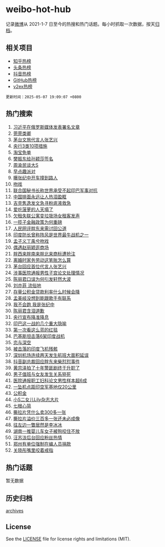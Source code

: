 # weibo-hot-hub

记录[微博](https://www.weibo.com)从 2021-1-7 日至今的热搜和热门话题。每小时抓取一次数据，按天[归档](archives)。

## 相关项目

- [知乎热榜](https://github.com/lonnyzhang423/zhihu-hot-hub)
- [头条热榜](https://github.com/lonnyzhang423/toutiao-hot-hub)
- [抖音热榜](https://github.com/lonnyzhang423/douyin-hot-hub)
- [GitHub热榜](https://github.com/lonnyzhang423/github-hot-hub)
- [v2ex热榜](https://github.com/lonnyzhang423/v2ex-hot-hub)


`更新时间：2025-05-07 19:09:07 +0800`

## 热门搜索

1. [习近平在俄罗斯媒体发表署名文章](https://m.weibo.cn/search?containerid=100103type%3D1%26t%3D10%26q%3D%23%E4%B9%A0%E8%BF%91%E5%B9%B3%E5%9C%A8%E4%BF%84%E7%BD%97%E6%96%AF%E5%AA%92%E4%BD%93%E5%8F%91%E8%A1%A8%E7%BD%B2%E5%90%8D%E6%96%87%E7%AB%A0%23&stream_entry_id=51&isnewpage=1&extparam=seat%3D1%26stream_entry_id%3D51%26c_type%3D51%26dgr%3D0%26cate%3D10103%26pos%3D0%26q%3D%2523%25E4%25B9%25A0%25E8%25BF%2591%25E5%25B9%25B3%25E5%259C%25A8%25E4%25BF%2584%25E7%25BD%2597%25E6%2596%25AF%25E5%25AA%2592%25E4%25BD%2593%25E5%258F%2591%25E8%25A1%25A8%25E7%25BD%25B2%25E5%2590%258D%25E6%2596%2587%25E7%25AB%25A0%2523%26filter_type%3Drealtimehot%26display_time%3D1746616146%26pre_seqid%3D17466161461090161338956)
1. [莞莞类卿](https://m.weibo.cn/search?containerid=100103type%3D1%26t%3D10%26q%3D%E8%8E%9E%E8%8E%9E%E7%B1%BB%E5%8D%BF&stream_entry_id=31&isnewpage=1&extparam=seat%3D1%26band_rank%3D1%26c_type%3D31%26lcate%3D5001%26stream_entry_id%3D31%26pos%3D0%26dgr%3D0%26flag%3D2%26realpos%3D1%26q%3D%25E8%258E%259E%25E8%258E%259E%25E7%25B1%25BB%25E5%258D%25BF%26cate%3D5001%26filter_type%3Drealtimehot%26display_time%3D1746616146%26pre_seqid%3D17466161461090161338956)
1. [茅台文旅代言人张艺兴](https://m.weibo.cn/search?containerid=100103type%3D1%26t%3D10%26q%3D%23%E8%8C%85%E5%8F%B0%E6%96%87%E6%97%85%E4%BB%A3%E8%A8%80%E4%BA%BA%E5%BC%A0%E8%89%BA%E5%85%B4%23&stream_entry_id=31&isnewpage=1&extparam=seat%3D1%26band_rank%3D2%26c_type%3D31%26lcate%3D5001%26stream_entry_id%3D31%26pos%3D1%26dgr%3D0%26flag%3D1%26realpos%3D2%26q%3D%2523%25E8%258C%2585%25E5%258F%25B0%25E6%2596%2587%25E6%2597%2585%25E4%25BB%25A3%25E8%25A8%2580%25E4%25BA%25BA%25E5%25BC%25A0%25E8%2589%25BA%25E5%2585%25B4%2523%26cate%3D5001%26filter_type%3Drealtimehot%26display_time%3D1746616146%26pre_seqid%3D17466161461090161338956)
1. [央行3类10项措施](https://m.weibo.cn/search?containerid=100103type%3D1%26t%3D10%26q%3D%23%E5%A4%AE%E8%A1%8C3%E7%B1%BB10%E9%A1%B9%E6%8E%AA%E6%96%BD%23&stream_entry_id=31&isnewpage=1&extparam=seat%3D1%26band_rank%3D3%26c_type%3D31%26lcate%3D5001%26stream_entry_id%3D31%26pos%3D2%26dgr%3D0%26flag%3D0%26realpos%3D3%26q%3D%2523%25E5%25A4%25AE%25E8%25A1%258C3%25E7%25B1%25BB10%25E9%25A1%25B9%25E6%258E%25AA%25E6%2596%25BD%2523%26cate%3D5001%26filter_type%3Drealtimehot%26display_time%3D1746616146%26pre_seqid%3D17466161461090161338956)
1. [淘宝免单](https://m.weibo.cn/search?containerid=100103type%3D1%26t%3D10%26q%3D%E6%B7%98%E5%AE%9D%E5%85%8D%E5%8D%95&stream_entry_id=31&isnewpage=1&extparam=seat%3D1%26band_rank%3D4%26c_type%3D31%26lcate%3D5001%26stream_entry_id%3D31%26pos%3D3%26dgr%3D0%26flag%3D16%26realpos%3D4%26q%3D%25E6%25B7%2598%25E5%25AE%259D%25E5%2585%258D%25E5%258D%2595%26cate%3D5001%26filter_type%3Drealtimehot%26display_time%3D1746616146%26pre_seqid%3D17466161461090161338956)
1. [樊振东给孙颖莎签名](https://m.weibo.cn/search?containerid=100103type%3D1%26t%3D10%26q%3D%23%E6%A8%8A%E6%8C%AF%E4%B8%9C%E7%BB%99%E5%AD%99%E9%A2%96%E8%8E%8E%E7%AD%BE%E5%90%8D%23&stream_entry_id=31&isnewpage=1&extparam=seat%3D1%26band_rank%3D5%26c_type%3D31%26lcate%3D5001%26stream_entry_id%3D31%26pos%3D4%26dgr%3D0%26flag%3D1%26realpos%3D5%26q%3D%2523%25E6%25A8%258A%25E6%258C%25AF%25E4%25B8%259C%25E7%25BB%2599%25E5%25AD%2599%25E9%25A2%2596%25E8%258E%258E%25E7%25AD%25BE%25E5%2590%258D%2523%26cate%3D5001%26filter_type%3Drealtimehot%26display_time%3D1746616146%26pre_seqid%3D17466161461090161338956)
1. [周渝民谈大S](https://m.weibo.cn/search?containerid=100103type%3D1%26t%3D10%26q%3D%23%E5%91%A8%E6%B8%9D%E6%B0%91%E8%B0%88%E5%A4%A7S%23&stream_entry_id=31&isnewpage=1&extparam=seat%3D1%26band_rank%3D6%26c_type%3D31%26lcate%3D5001%26stream_entry_id%3D31%26pos%3D5%26dgr%3D0%26flag%3D1%26realpos%3D6%26q%3D%2523%25E5%2591%25A8%25E6%25B8%259D%25E6%25B0%2591%25E8%25B0%2588%25E5%25A4%25A7S%2523%26cate%3D5001%26filter_type%3Drealtimehot%26display_time%3D1746616146%26pre_seqid%3D17466161461090161338956)
1. [早点趣派对](https://m.weibo.cn/search?containerid=100103type%3D1%26t%3D10%26q%3D%23%E6%97%A9%E7%82%B9%E8%B6%A3%E6%B4%BE%E5%AF%B9%23&stream_entry_id=31&isnewpage=1&extparam=seat%3D1%26band_rank%3D7%26c_type%3D31%26cate%3D5001%26pos%3D6%26stream_entry_id%3D31%26q%3D%2523%25E6%2597%25A9%25E7%2582%25B9%25E8%25B6%25A3%25E6%25B4%25BE%25E5%25AF%25B9%2523%26dgr%3D0%26lcate%3D5001%26adid%3D284712%26is_ad_pos%3D1%26topic_ad%3D1%26filter_type%3Drealtimehot%26display_time%3D1746616146%26pre_seqid%3D17466161461090161338956)
1. [曝张纪中开车撞到路人](https://m.weibo.cn/search?containerid=100103type%3D1%26t%3D10%26q%3D%23%E6%9B%9D%E5%BC%A0%E7%BA%AA%E4%B8%AD%E5%BC%80%E8%BD%A6%E6%92%9E%E5%88%B0%E8%B7%AF%E4%BA%BA%23&stream_entry_id=31&isnewpage=1&extparam=seat%3D1%26band_rank%3D7%26c_type%3D31%26lcate%3D5001%26stream_entry_id%3D31%26pos%3D7%26dgr%3D0%26flag%3D1%26realpos%3D7%26q%3D%2523%25E6%259B%259D%25E5%25BC%25A0%25E7%25BA%25AA%25E4%25B8%25AD%25E5%25BC%2580%25E8%25BD%25A6%25E6%2592%259E%25E5%2588%25B0%25E8%25B7%25AF%25E4%25BA%25BA%2523%26cate%3D5001%26filter_type%3Drealtimehot%26display_time%3D1746616146%26pre_seqid%3D17466161461090161338956)
1. [吻戏](https://m.weibo.cn/search?containerid=100103type%3D1%26t%3D10%26q%3D%E5%90%BB%E6%88%8F&stream_entry_id=31&isnewpage=1&extparam=seat%3D1%26band_rank%3D8%26c_type%3D31%26lcate%3D5001%26stream_entry_id%3D31%26pos%3D8%26dgr%3D0%26flag%3D1%26realpos%3D8%26q%3D%25E5%2590%25BB%25E6%2588%258F%26cate%3D5001%26filter_type%3Drealtimehot%26display_time%3D1746616146%26pre_seqid%3D17466161461090161338956)
1. [联合国秘书长称世界承受不起印巴军事对抗](https://m.weibo.cn/search?containerid=100103type%3D1%26t%3D10%26q%3D%23%E8%81%94%E5%90%88%E5%9B%BD%E7%A7%98%E4%B9%A6%E9%95%BF%E7%A7%B0%E4%B8%96%E7%95%8C%E6%89%BF%E5%8F%97%E4%B8%8D%E8%B5%B7%E5%8D%B0%E5%B7%B4%E5%86%9B%E4%BA%8B%E5%AF%B9%E6%8A%97%23&stream_entry_id=31&isnewpage=1&extparam=seat%3D1%26band_rank%3D9%26c_type%3D31%26lcate%3D5001%26stream_entry_id%3D31%26pos%3D9%26dgr%3D0%26flag%3D0%26realpos%3D9%26q%3D%2523%25E8%2581%2594%25E5%2590%2588%25E5%259B%25BD%25E7%25A7%2598%25E4%25B9%25A6%25E9%2595%25BF%25E7%25A7%25B0%25E4%25B8%2596%25E7%2595%258C%25E6%2589%25BF%25E5%258F%2597%25E4%25B8%258D%25E8%25B5%25B7%25E5%258D%25B0%25E5%25B7%25B4%25E5%2586%259B%25E4%25BA%258B%25E5%25AF%25B9%25E6%258A%2597%2523%26cate%3D5001%26filter_type%3Drealtimehot%26display_time%3D1746616146%26pre_seqid%3D17466161461090161338956)
1. [中国排面永远让人热泪盈眶](https://m.weibo.cn/search?containerid=100103type%3D1%26t%3D10%26q%3D%23%E4%B8%AD%E5%9B%BD%E6%8E%92%E9%9D%A2%E6%B0%B8%E8%BF%9C%E8%AE%A9%E4%BA%BA%E7%83%AD%E6%B3%AA%E7%9B%88%E7%9C%B6%23&stream_entry_id=31&isnewpage=1&extparam=seat%3D1%26band_rank%3D10%26c_type%3D31%26lcate%3D5001%26stream_entry_id%3D31%26pos%3D10%26dgr%3D0%26flag%3D1%26realpos%3D10%26q%3D%2523%25E4%25B8%25AD%25E5%259B%25BD%25E6%258E%2592%25E9%259D%25A2%25E6%25B0%25B8%25E8%25BF%259C%25E8%25AE%25A9%25E4%25BA%25BA%25E7%2583%25AD%25E6%25B3%25AA%25E7%259B%2588%25E7%259C%25B6%2523%26cate%3D5001%26filter_type%3Drealtimehot%26display_time%3D1746616146%26pre_seqid%3D17466161461090161338956)
1. [吉克隽逸发文急寻粉底液救急](https://m.weibo.cn/search?containerid=100103type%3D1%26t%3D10%26q%3D%E5%90%89%E5%85%8B%E9%9A%BD%E9%80%B8%E5%8F%91%E6%96%87%E6%80%A5%E5%AF%BB%E7%B2%89%E5%BA%95%E6%B6%B2%E6%95%91%E6%80%A5&stream_entry_id=31&isnewpage=1&extparam=seat%3D1%26band_rank%3D11%26c_type%3D31%26lcate%3D5001%26stream_entry_id%3D31%26pos%3D11%26dgr%3D0%26flag%3D2%26realpos%3D11%26q%3D%25E5%2590%2589%25E5%2585%258B%25E9%259A%25BD%25E9%2580%25B8%25E5%258F%2591%25E6%2596%2587%25E6%2580%25A5%25E5%25AF%25BB%25E7%25B2%2589%25E5%25BA%2595%25E6%25B6%25B2%25E6%2595%2591%25E6%2580%25A5%26cate%3D5001%26filter_type%3Drealtimehot%26display_time%3D1746616146%26pre_seqid%3D17466161461090161338956)
1. [爱吃菠萝的人天塌了](https://m.weibo.cn/search?containerid=100103type%3D1%26t%3D10%26q%3D%23%E7%88%B1%E5%90%83%E8%8F%A0%E8%90%9D%E7%9A%84%E4%BA%BA%E5%A4%A9%E5%A1%8C%E4%BA%86%23&stream_entry_id=31&isnewpage=1&extparam=seat%3D1%26band_rank%3D12%26c_type%3D31%26lcate%3D5001%26stream_entry_id%3D31%26pos%3D12%26dgr%3D0%26flag%3D2%26realpos%3D12%26q%3D%2523%25E7%2588%25B1%25E5%2590%2583%25E8%258F%25A0%25E8%2590%259D%25E7%259A%2584%25E4%25BA%25BA%25E5%25A4%25A9%25E5%25A1%258C%25E4%25BA%2586%2523%26cate%3D5001%26filter_type%3Drealtimehot%26display_time%3D1746616146%26pre_seqid%3D17466161461090161338956)
1. [欠租失联公寓变垃圾场女租客发声](https://m.weibo.cn/search?containerid=100103type%3D1%26t%3D10%26q%3D%23%E6%AC%A0%E7%A7%9F%E5%A4%B1%E8%81%94%E5%85%AC%E5%AF%93%E5%8F%98%E5%9E%83%E5%9C%BE%E5%9C%BA%E5%A5%B3%E7%A7%9F%E5%AE%A2%E5%8F%91%E5%A3%B0%23&stream_entry_id=31&isnewpage=1&extparam=seat%3D1%26band_rank%3D13%26c_type%3D31%26lcate%3D5001%26stream_entry_id%3D31%26pos%3D13%26dgr%3D0%26flag%3D1%26realpos%3D13%26q%3D%2523%25E6%25AC%25A0%25E7%25A7%259F%25E5%25A4%25B1%25E8%2581%2594%25E5%2585%25AC%25E5%25AF%2593%25E5%258F%2598%25E5%259E%2583%25E5%259C%25BE%25E5%259C%25BA%25E5%25A5%25B3%25E7%25A7%259F%25E5%25AE%25A2%25E5%258F%2591%25E5%25A3%25B0%2523%26cate%3D5001%26filter_type%3Drealtimehot%26display_time%3D1746616146%26pre_seqid%3D17466161461090161338956)
1. [一揽子金融政策为何重磅](https://m.weibo.cn/search?containerid=100103type%3D1%26t%3D10%26q%3D%23%E4%B8%80%E6%8F%BD%E5%AD%90%E9%87%91%E8%9E%8D%E6%94%BF%E7%AD%96%E4%B8%BA%E4%BD%95%E9%87%8D%E7%A3%85%23&stream_entry_id=31&isnewpage=1&extparam=seat%3D1%26band_rank%3D14%26c_type%3D31%26lcate%3D5001%26stream_entry_id%3D31%26pos%3D14%26dgr%3D0%26flag%3D1%26realpos%3D14%26q%3D%2523%25E4%25B8%2580%25E6%258F%25BD%25E5%25AD%2590%25E9%2587%2591%25E8%259E%258D%25E6%2594%25BF%25E7%25AD%2596%25E4%25B8%25BA%25E4%25BD%2595%25E9%2587%258D%25E7%25A3%2585%2523%26cate%3D5001%26filter_type%3Drealtimehot%26display_time%3D1746616146%26pre_seqid%3D17466161461090161338956)
1. [人民网评胖东来需讨回公道](https://m.weibo.cn/search?containerid=100103type%3D1%26t%3D10%26q%3D%23%E4%BA%BA%E6%B0%91%E7%BD%91%E8%AF%84%E8%83%96%E4%B8%9C%E6%9D%A5%E9%9C%80%E8%AE%A8%E5%9B%9E%E5%85%AC%E9%81%93%23&stream_entry_id=31&isnewpage=1&extparam=seat%3D1%26band_rank%3D15%26c_type%3D31%26lcate%3D5001%26stream_entry_id%3D31%26pos%3D15%26dgr%3D0%26flag%3D1%26realpos%3D15%26q%3D%2523%25E4%25BA%25BA%25E6%25B0%2591%25E7%25BD%2591%25E8%25AF%2584%25E8%2583%2596%25E4%25B8%259C%25E6%259D%25A5%25E9%259C%2580%25E8%25AE%25A8%25E5%259B%259E%25E5%2585%25AC%25E9%2581%2593%2523%26cate%3D5001%26filter_type%3Drealtimehot%26display_time%3D1746616146%26pre_seqid%3D17466161461090161338956)
1. [印度防长曾称阵风是世界最牛战机之一](https://m.weibo.cn/search?containerid=100103type%3D1%26t%3D10%26q%3D%23%E5%8D%B0%E5%BA%A6%E9%98%B2%E9%95%BF%E6%9B%BE%E7%A7%B0%E9%98%B5%E9%A3%8E%E6%98%AF%E4%B8%96%E7%95%8C%E6%9C%80%E7%89%9B%E6%88%98%E6%9C%BA%E4%B9%8B%E4%B8%80%23&stream_entry_id=31&isnewpage=1&extparam=seat%3D1%26band_rank%3D16%26c_type%3D31%26lcate%3D5001%26stream_entry_id%3D31%26pos%3D16%26dgr%3D0%26flag%3D0%26realpos%3D16%26q%3D%2523%25E5%258D%25B0%25E5%25BA%25A6%25E9%2598%25B2%25E9%2595%25BF%25E6%259B%25BE%25E7%25A7%25B0%25E9%2598%25B5%25E9%25A3%258E%25E6%2598%25AF%25E4%25B8%2596%25E7%2595%258C%25E6%259C%2580%25E7%2589%259B%25E6%2588%2598%25E6%259C%25BA%25E4%25B9%258B%25E4%25B8%2580%2523%26cate%3D5001%26filter_type%3Drealtimehot%26display_time%3D1746616146%26pre_seqid%3D17466161461090161338956)
1. [孟子义丁禹兮吻戏](https://m.weibo.cn/search?containerid=100103type%3D1%26t%3D10%26q%3D%E5%AD%9F%E5%AD%90%E4%B9%89%E4%B8%81%E7%A6%B9%E5%85%AE%E5%90%BB%E6%88%8F&stream_entry_id=31&isnewpage=1&extparam=seat%3D1%26band_rank%3D17%26c_type%3D31%26lcate%3D5001%26stream_entry_id%3D31%26pos%3D17%26dgr%3D0%26flag%3D1%26realpos%3D17%26q%3D%25E5%25AD%259F%25E5%25AD%2590%25E4%25B9%2589%25E4%25B8%2581%25E7%25A6%25B9%25E5%2585%25AE%25E5%2590%25BB%25E6%2588%258F%26cate%3D5001%26filter_type%3Drealtimehot%26display_time%3D1746616146%26pre_seqid%3D17466161461090161338956)
1. [偶遇赵丽颖逛商场](https://m.weibo.cn/search?containerid=100103type%3D1%26t%3D10%26q%3D%23%E5%81%B6%E9%81%87%E8%B5%B5%E4%B8%BD%E9%A2%96%E9%80%9B%E5%95%86%E5%9C%BA%23&stream_entry_id=31&isnewpage=1&extparam=seat%3D1%26band_rank%3D18%26c_type%3D31%26lcate%3D5001%26stream_entry_id%3D31%26pos%3D18%26dgr%3D0%26flag%3D1%26realpos%3D18%26q%3D%2523%25E5%2581%25B6%25E9%2581%2587%25E8%25B5%25B5%25E4%25B8%25BD%25E9%25A2%2596%25E9%2580%259B%25E5%2595%2586%25E5%259C%25BA%2523%26cate%3D5001%26filter_type%3Drealtimehot%26display_time%3D1746616146%26pre_seqid%3D17466161461090161338956)
1. [胖西来胖南来胖北来商标遭抢注](https://m.weibo.cn/search?containerid=100103type%3D1%26t%3D10%26q%3D%23%E8%83%96%E8%A5%BF%E6%9D%A5%E8%83%96%E5%8D%97%E6%9D%A5%E8%83%96%E5%8C%97%E6%9D%A5%E5%95%86%E6%A0%87%E9%81%AD%E6%8A%A2%E6%B3%A8%23&stream_entry_id=31&isnewpage=1&extparam=seat%3D1%26band_rank%3D19%26c_type%3D31%26lcate%3D5001%26stream_entry_id%3D31%26pos%3D19%26dgr%3D0%26flag%3D1%26realpos%3D19%26q%3D%2523%25E8%2583%2596%25E8%25A5%25BF%25E6%259D%25A5%25E8%2583%2596%25E5%258D%2597%25E6%259D%25A5%25E8%2583%2596%25E5%258C%2597%25E6%259D%25A5%25E5%2595%2586%25E6%25A0%2587%25E9%2581%25AD%25E6%258A%25A2%25E6%25B3%25A8%2523%26cate%3D5001%26filter_type%3Drealtimehot%26display_time%3D1746616146%26pre_seqid%3D17466161461090161338956)
1. [离婚时家务劳动这笔账怎么算](https://m.weibo.cn/search?containerid=100103type%3D1%26t%3D10%26q%3D%23%E7%A6%BB%E5%A9%9A%E6%97%B6%E5%AE%B6%E5%8A%A1%E5%8A%B3%E5%8A%A8%E8%BF%99%E7%AC%94%E8%B4%A6%E6%80%8E%E4%B9%88%E7%AE%97%23&stream_entry_id=31&isnewpage=1&extparam=seat%3D1%26band_rank%3D20%26c_type%3D31%26lcate%3D5001%26stream_entry_id%3D31%26pos%3D20%26dgr%3D0%26flag%3D1%26realpos%3D20%26q%3D%2523%25E7%25A6%25BB%25E5%25A9%259A%25E6%2597%25B6%25E5%25AE%25B6%25E5%258A%25A1%25E5%258A%25B3%25E5%258A%25A8%25E8%25BF%2599%25E7%25AC%2594%25E8%25B4%25A6%25E6%2580%258E%25E4%25B9%2588%25E7%25AE%2597%2523%26cate%3D5001%26filter_type%3Drealtimehot%26display_time%3D1746616146%26pre_seqid%3D17466161461090161338956)
1. [茅台回应首位代言人张艺兴](https://m.weibo.cn/search?containerid=100103type%3D1%26t%3D10%26q%3D%23%E8%8C%85%E5%8F%B0%E5%9B%9E%E5%BA%94%E9%A6%96%E4%BD%8D%E4%BB%A3%E8%A8%80%E4%BA%BA%E5%BC%A0%E8%89%BA%E5%85%B4%23&stream_entry_id=31&isnewpage=1&extparam=seat%3D1%26band_rank%3D21%26c_type%3D31%26lcate%3D5001%26stream_entry_id%3D31%26pos%3D21%26dgr%3D0%26flag%3D0%26realpos%3D21%26q%3D%2523%25E8%258C%2585%25E5%258F%25B0%25E5%259B%259E%25E5%25BA%2594%25E9%25A6%2596%25E4%25BD%258D%25E4%25BB%25A3%25E8%25A8%2580%25E4%25BA%25BA%25E5%25BC%25A0%25E8%2589%25BA%25E5%2585%25B4%2523%26cate%3D5001%26filter_type%3Drealtimehot%26display_time%3D1746616146%26pre_seqid%3D17466161461090161338956)
1. [涉事医院通报男性子宫论文处理情况](https://m.weibo.cn/search?containerid=100103type%3D1%26t%3D10%26q%3D%23%E6%B6%89%E4%BA%8B%E5%8C%BB%E9%99%A2%E9%80%9A%E6%8A%A5%E7%94%B7%E6%80%A7%E5%AD%90%E5%AE%AB%E8%AE%BA%E6%96%87%E5%A4%84%E7%90%86%E6%83%85%E5%86%B5%23&stream_entry_id=31&isnewpage=1&extparam=seat%3D1%26band_rank%3D22%26c_type%3D31%26lcate%3D5001%26stream_entry_id%3D31%26pos%3D22%26dgr%3D0%26flag%3D1%26realpos%3D22%26q%3D%2523%25E6%25B6%2589%25E4%25BA%258B%25E5%258C%25BB%25E9%2599%25A2%25E9%2580%259A%25E6%258A%25A5%25E7%2594%25B7%25E6%2580%25A7%25E5%25AD%2590%25E5%25AE%25AB%25E8%25AE%25BA%25E6%2596%2587%25E5%25A4%2584%25E7%2590%2586%25E6%2583%2585%25E5%2586%25B5%2523%26cate%3D5001%26filter_type%3Drealtimehot%26display_time%3D1746616146%26pre_seqid%3D17466161461090161338956)
1. [陈丽君口误为何引发轩然大波](https://m.weibo.cn/search?containerid=100103type%3D1%26t%3D10%26q%3D%23%E9%99%88%E4%B8%BD%E5%90%9B%E5%8F%A3%E8%AF%AF%E4%B8%BA%E4%BD%95%E5%BC%95%E5%8F%91%E8%BD%A9%E7%84%B6%E5%A4%A7%E6%B3%A2%23&stream_entry_id=31&isnewpage=1&extparam=seat%3D1%26band_rank%3D23%26c_type%3D31%26lcate%3D5001%26stream_entry_id%3D31%26pos%3D23%26dgr%3D0%26flag%3D0%26realpos%3D23%26q%3D%2523%25E9%2599%2588%25E4%25B8%25BD%25E5%2590%259B%25E5%258F%25A3%25E8%25AF%25AF%25E4%25B8%25BA%25E4%25BD%2595%25E5%25BC%2595%25E5%258F%2591%25E8%25BD%25A9%25E7%2584%25B6%25E5%25A4%25A7%25E6%25B3%25A2%2523%26cate%3D5001%26filter_type%3Drealtimehot%26display_time%3D1746616146%26pre_seqid%3D17466161461090161338956)
1. [刘亦菲 流俗地](https://m.weibo.cn/search?containerid=100103type%3D1%26t%3D10%26q%3D%E5%88%98%E4%BA%A6%E8%8F%B2+%E6%B5%81%E4%BF%97%E5%9C%B0&stream_entry_id=31&isnewpage=1&extparam=seat%3D1%26band_rank%3D24%26c_type%3D31%26lcate%3D5001%26stream_entry_id%3D31%26pos%3D24%26dgr%3D0%26flag%3D1%26realpos%3D24%26q%3D%25E5%2588%2598%25E4%25BA%25A6%25E8%258F%25B2%2520%25E6%25B5%2581%25E4%25BF%2597%25E5%259C%25B0%26cate%3D5001%26filter_type%3Drealtimehot%26display_time%3D1746616146%26pre_seqid%3D17466161461090161338956)
1. [存量公积金贷款利率什么时候会降](https://m.weibo.cn/search?containerid=100103type%3D1%26t%3D10%26q%3D%23%E5%AD%98%E9%87%8F%E5%85%AC%E7%A7%AF%E9%87%91%E8%B4%B7%E6%AC%BE%E5%88%A9%E7%8E%87%E4%BB%80%E4%B9%88%E6%97%B6%E5%80%99%E4%BC%9A%E9%99%8D%23&stream_entry_id=31&isnewpage=1&extparam=seat%3D1%26band_rank%3D25%26c_type%3D31%26lcate%3D5001%26stream_entry_id%3D31%26pos%3D25%26dgr%3D0%26flag%3D1%26realpos%3D25%26q%3D%2523%25E5%25AD%2598%25E9%2587%258F%25E5%2585%25AC%25E7%25A7%25AF%25E9%2587%2591%25E8%25B4%25B7%25E6%25AC%25BE%25E5%2588%25A9%25E7%258E%2587%25E4%25BB%2580%25E4%25B9%2588%25E6%2597%25B6%25E5%2580%2599%25E4%25BC%259A%25E9%2599%258D%2523%26cate%3D5001%26filter_type%3Drealtimehot%26display_time%3D1746616146%26pre_seqid%3D17466161461090161338956)
1. [孟美岐没想到能跟歌手有联系](https://m.weibo.cn/search?containerid=100103type%3D1%26t%3D10%26q%3D%E5%AD%9F%E7%BE%8E%E5%B2%90%E6%B2%A1%E6%83%B3%E5%88%B0%E8%83%BD%E8%B7%9F%E6%AD%8C%E6%89%8B%E6%9C%89%E8%81%94%E7%B3%BB&stream_entry_id=31&isnewpage=1&extparam=seat%3D1%26band_rank%3D26%26c_type%3D31%26lcate%3D5001%26stream_entry_id%3D31%26pos%3D26%26dgr%3D0%26flag%3D0%26realpos%3D26%26q%3D%25E5%25AD%259F%25E7%25BE%258E%25E5%25B2%2590%25E6%25B2%25A1%25E6%2583%25B3%25E5%2588%25B0%25E8%2583%25BD%25E8%25B7%259F%25E6%25AD%258C%25E6%2589%258B%25E6%259C%2589%25E8%2581%2594%25E7%25B3%25BB%26cate%3D5001%26filter_type%3Drealtimehot%26display_time%3D1746616146%26pre_seqid%3D17466161461090161338956)
1. [我不会跑 我是张纪中](https://m.weibo.cn/search?containerid=100103type%3D1%26t%3D10%26q%3D%E6%88%91%E4%B8%8D%E4%BC%9A%E8%B7%91+%E6%88%91%E6%98%AF%E5%BC%A0%E7%BA%AA%E4%B8%AD&stream_entry_id=31&isnewpage=1&extparam=seat%3D1%26band_rank%3D27%26c_type%3D31%26lcate%3D5001%26stream_entry_id%3D31%26pos%3D27%26dgr%3D0%26flag%3D1%26realpos%3D27%26q%3D%25E6%2588%2591%25E4%25B8%258D%25E4%25BC%259A%25E8%25B7%2591%2520%25E6%2588%2591%25E6%2598%25AF%25E5%25BC%25A0%25E7%25BA%25AA%25E4%25B8%25AD%26cate%3D5001%26filter_type%3Drealtimehot%26display_time%3D1746616146%26pre_seqid%3D17466161461090161338956)
1. [陈丽君含泪道歉](https://m.weibo.cn/search?containerid=100103type%3D1%26t%3D10%26q%3D%23%E9%99%88%E4%B8%BD%E5%90%9B%E5%90%AB%E6%B3%AA%E9%81%93%E6%AD%89%23&stream_entry_id=31&isnewpage=1&extparam=seat%3D1%26band_rank%3D28%26c_type%3D31%26lcate%3D5001%26stream_entry_id%3D31%26pos%3D28%26dgr%3D0%26flag%3D0%26realpos%3D28%26q%3D%2523%25E9%2599%2588%25E4%25B8%25BD%25E5%2590%259B%25E5%2590%25AB%25E6%25B3%25AA%25E9%2581%2593%25E6%25AD%2589%2523%26cate%3D5001%26filter_type%3Drealtimehot%26display_time%3D1746616146%26pre_seqid%3D17466161461090161338956)
1. [央行宣布降准降息](https://m.weibo.cn/search?containerid=100103type%3D1%26t%3D10%26q%3D%23%E5%A4%AE%E8%A1%8C%E5%AE%A3%E5%B8%83%E9%99%8D%E5%87%86%E9%99%8D%E6%81%AF%23&stream_entry_id=31&isnewpage=1&extparam=seat%3D1%26band_rank%3D29%26c_type%3D31%26lcate%3D5001%26stream_entry_id%3D31%26pos%3D29%26dgr%3D0%26flag%3D0%26realpos%3D29%26q%3D%2523%25E5%25A4%25AE%25E8%25A1%258C%25E5%25AE%25A3%25E5%25B8%2583%25E9%2599%258D%25E5%2587%2586%25E9%2599%258D%25E6%2581%25AF%2523%26cate%3D5001%26filter_type%3Drealtimehot%26display_time%3D1746616146%26pre_seqid%3D17466161461090161338956)
1. [印巴这一战的几个重大隐喻](https://m.weibo.cn/search?containerid=100103type%3D1%26t%3D10%26q%3D%E5%8D%B0%E5%B7%B4%E8%BF%99%E4%B8%80%E6%88%98%E7%9A%84%E5%87%A0%E4%B8%AA%E9%87%8D%E5%A4%A7%E9%9A%90%E5%96%BB&stream_entry_id=31&isnewpage=1&extparam=seat%3D1%26band_rank%3D30%26c_type%3D31%26lcate%3D5001%26stream_entry_id%3D31%26pos%3D30%26dgr%3D0%26flag%3D1%26realpos%3D30%26q%3D%25E5%258D%25B0%25E5%25B7%25B4%25E8%25BF%2599%25E4%25B8%2580%25E6%2588%2598%25E7%259A%2584%25E5%2587%25A0%25E4%25B8%25AA%25E9%2587%258D%25E5%25A4%25A7%25E9%259A%2590%25E5%2596%25BB%26cate%3D5001%26filter_type%3Drealtimehot%26display_time%3D1746616146%26pre_seqid%3D17466161461090161338956)
1. [第一次看这么蓝的红毯](https://m.weibo.cn/search?containerid=100103type%3D1%26t%3D10%26q%3D%23%E7%AC%AC%E4%B8%80%E6%AC%A1%E7%9C%8B%E8%BF%99%E4%B9%88%E8%93%9D%E7%9A%84%E7%BA%A2%E6%AF%AF%23&stream_entry_id=31&isnewpage=1&extparam=seat%3D1%26band_rank%3D31%26c_type%3D31%26lcate%3D5001%26stream_entry_id%3D31%26pos%3D31%26dgr%3D0%26flag%3D1%26realpos%3D31%26q%3D%2523%25E7%25AC%25AC%25E4%25B8%2580%25E6%25AC%25A1%25E7%259C%258B%25E8%25BF%2599%25E4%25B9%2588%25E8%2593%259D%25E7%259A%2584%25E7%25BA%25A2%25E6%25AF%25AF%2523%26cate%3D5001%26filter_type%3Drealtimehot%26display_time%3D1746616146%26pre_seqid%3D17466161461090161338956)
1. [巴基斯坦击落6架印度战机](https://m.weibo.cn/search?containerid=100103type%3D1%26t%3D10%26q%3D%23%E5%B7%B4%E5%9F%BA%E6%96%AF%E5%9D%A6%E5%87%BB%E8%90%BD6%E6%9E%B6%E5%8D%B0%E5%BA%A6%E6%88%98%E6%9C%BA%23&stream_entry_id=31&isnewpage=1&extparam=seat%3D1%26band_rank%3D32%26c_type%3D31%26lcate%3D5001%26stream_entry_id%3D31%26pos%3D32%26dgr%3D0%26flag%3D0%26realpos%3D32%26q%3D%2523%25E5%25B7%25B4%25E5%259F%25BA%25E6%2596%25AF%25E5%259D%25A6%25E5%2587%25BB%25E8%2590%25BD6%25E6%259E%25B6%25E5%258D%25B0%25E5%25BA%25A6%25E6%2588%2598%25E6%259C%25BA%2523%26cate%3D5001%26filter_type%3Drealtimehot%26display_time%3D1746616146%26pre_seqid%3D17466161461090161338956)
1. [恋与深空](https://m.weibo.cn/search?containerid=100103type%3D1%26t%3D10%26q%3D%23%E6%81%8B%E4%B8%8E%E6%B7%B1%E7%A9%BA%23&stream_entry_id=31&isnewpage=1&extparam=seat%3D1%26band_rank%3D33%26c_type%3D31%26lcate%3D5001%26stream_entry_id%3D31%26pos%3D33%26dgr%3D0%26flag%3D1%26realpos%3D33%26q%3D%2523%25E6%2581%258B%25E4%25B8%258E%25E6%25B7%25B1%25E7%25A9%25BA%2523%26cate%3D5001%26filter_type%3Drealtimehot%26display_time%3D1746616146%26pre_seqid%3D17466161461090161338956)
1. [被击落的印度飞机残骸](https://m.weibo.cn/search?containerid=100103type%3D1%26t%3D10%26q%3D%E8%A2%AB%E5%87%BB%E8%90%BD%E7%9A%84%E5%8D%B0%E5%BA%A6%E9%A3%9E%E6%9C%BA%E6%AE%8B%E9%AA%B8&stream_entry_id=31&isnewpage=1&extparam=seat%3D1%26band_rank%3D34%26c_type%3D31%26lcate%3D5001%26stream_entry_id%3D31%26pos%3D34%26dgr%3D0%26flag%3D1%26realpos%3D34%26q%3D%25E8%25A2%25AB%25E5%2587%25BB%25E8%2590%25BD%25E7%259A%2584%25E5%258D%25B0%25E5%25BA%25A6%25E9%25A3%259E%25E6%259C%25BA%25E6%25AE%258B%25E9%25AA%25B8%26cate%3D5001%26filter_type%3Drealtimehot%26display_time%3D1746616146%26pre_seqid%3D17466161461090161338956)
1. [深圳机场连续两天发生航班大面积延误](https://m.weibo.cn/search?containerid=100103type%3D1%26t%3D10%26q%3D%23%E6%B7%B1%E5%9C%B3%E6%9C%BA%E5%9C%BA%E8%BF%9E%E7%BB%AD%E4%B8%A4%E5%A4%A9%E5%8F%91%E7%94%9F%E8%88%AA%E7%8F%AD%E5%A4%A7%E9%9D%A2%E7%A7%AF%E5%BB%B6%E8%AF%AF%23&stream_entry_id=31&isnewpage=1&extparam=seat%3D1%26band_rank%3D35%26c_type%3D31%26lcate%3D5001%26stream_entry_id%3D31%26pos%3D35%26dgr%3D0%26flag%3D1%26realpos%3D35%26q%3D%2523%25E6%25B7%25B1%25E5%259C%25B3%25E6%259C%25BA%25E5%259C%25BA%25E8%25BF%259E%25E7%25BB%25AD%25E4%25B8%25A4%25E5%25A4%25A9%25E5%258F%2591%25E7%2594%259F%25E8%2588%25AA%25E7%258F%25AD%25E5%25A4%25A7%25E9%259D%25A2%25E7%25A7%25AF%25E5%25BB%25B6%25E8%25AF%25AF%2523%26cate%3D5001%26filter_type%3Drealtimehot%26display_time%3D1746616146%26pre_seqid%3D17466161461090161338956)
1. [抖音副总裁回应胖东来柴怼怼事件](https://m.weibo.cn/search?containerid=100103type%3D1%26t%3D10%26q%3D%23%E6%8A%96%E9%9F%B3%E5%89%AF%E6%80%BB%E8%A3%81%E5%9B%9E%E5%BA%94%E8%83%96%E4%B8%9C%E6%9D%A5%E6%9F%B4%E6%80%BC%E6%80%BC%E4%BA%8B%E4%BB%B6%23&stream_entry_id=31&isnewpage=1&extparam=seat%3D1%26band_rank%3D36%26c_type%3D31%26lcate%3D5001%26stream_entry_id%3D31%26pos%3D36%26dgr%3D0%26flag%3D1%26realpos%3D36%26q%3D%2523%25E6%258A%2596%25E9%259F%25B3%25E5%2589%25AF%25E6%2580%25BB%25E8%25A3%2581%25E5%259B%259E%25E5%25BA%2594%25E8%2583%2596%25E4%25B8%259C%25E6%259D%25A5%25E6%259F%25B4%25E6%2580%25BC%25E6%2580%25BC%25E4%25BA%258B%25E4%25BB%25B6%2523%26cate%3D5001%26filter_type%3Drealtimehot%26display_time%3D1746616146%26pre_seqid%3D17466161461090161338956)
1. [黄宗泽拍了十年警匪剧终于升职了](https://m.weibo.cn/search?containerid=100103type%3D1%26t%3D10%26q%3D%E9%BB%84%E5%AE%97%E6%B3%BD%E6%8B%8D%E4%BA%86%E5%8D%81%E5%B9%B4%E8%AD%A6%E5%8C%AA%E5%89%A7%E7%BB%88%E4%BA%8E%E5%8D%87%E8%81%8C%E4%BA%86&stream_entry_id=31&isnewpage=1&extparam=seat%3D1%26band_rank%3D37%26c_type%3D31%26lcate%3D5001%26stream_entry_id%3D31%26pos%3D37%26dgr%3D0%26flag%3D1%26realpos%3D37%26q%3D%25E9%25BB%2584%25E5%25AE%2597%25E6%25B3%25BD%25E6%258B%258D%25E4%25BA%2586%25E5%258D%2581%25E5%25B9%25B4%25E8%25AD%25A6%25E5%258C%25AA%25E5%2589%25A7%25E7%25BB%2588%25E4%25BA%258E%25E5%258D%2587%25E8%2581%258C%25E4%25BA%2586%26cate%3D5001%26filter_type%3Drealtimehot%26display_time%3D1746616146%26pre_seqid%3D17466161461090161338956)
1. [男子值班与女友发生关系猝死](https://m.weibo.cn/search?containerid=100103type%3D1%26t%3D10%26q%3D%23%E7%94%B7%E5%AD%90%E5%80%BC%E7%8F%AD%E4%B8%8E%E5%A5%B3%E5%8F%8B%E5%8F%91%E7%94%9F%E5%85%B3%E7%B3%BB%E7%8C%9D%E6%AD%BB%23&stream_entry_id=31&isnewpage=1&extparam=seat%3D1%26band_rank%3D38%26c_type%3D31%26lcate%3D5001%26stream_entry_id%3D31%26pos%3D38%26dgr%3D0%26flag%3D0%26realpos%3D38%26q%3D%2523%25E7%2594%25B7%25E5%25AD%2590%25E5%2580%25BC%25E7%258F%25AD%25E4%25B8%258E%25E5%25A5%25B3%25E5%258F%258B%25E5%258F%2591%25E7%2594%259F%25E5%2585%25B3%25E7%25B3%25BB%25E7%258C%259D%25E6%25AD%25BB%2523%26cate%3D5001%26filter_type%3Drealtimehot%26display_time%3D1746616146%26pre_seqid%3D17466161461090161338956)
1. [医院通报职工妇科论文男性样本超6成](https://m.weibo.cn/search?containerid=100103type%3D1%26t%3D10%26q%3D%23%E5%8C%BB%E9%99%A2%E9%80%9A%E6%8A%A5%E8%81%8C%E5%B7%A5%E5%A6%87%E7%A7%91%E8%AE%BA%E6%96%87%E7%94%B7%E6%80%A7%E6%A0%B7%E6%9C%AC%E8%B6%856%E6%88%90%23&stream_entry_id=31&isnewpage=1&extparam=seat%3D1%26band_rank%3D39%26c_type%3D31%26lcate%3D5001%26stream_entry_id%3D31%26pos%3D39%26dgr%3D0%26flag%3D1%26realpos%3D39%26q%3D%2523%25E5%258C%25BB%25E9%2599%25A2%25E9%2580%259A%25E6%258A%25A5%25E8%2581%258C%25E5%25B7%25A5%25E5%25A6%2587%25E7%25A7%2591%25E8%25AE%25BA%25E6%2596%2587%25E7%2594%25B7%25E6%2580%25A7%25E6%25A0%25B7%25E6%259C%25AC%25E8%25B6%25856%25E6%2588%2590%2523%26cate%3D5001%26filter_type%3Drealtimehot%26display_time%3D1746616146%26pre_seqid%3D17466161461090161338956)
1. [一坠机点距印空军基地仅20公里](https://m.weibo.cn/search?containerid=100103type%3D1%26t%3D10%26q%3D%E4%B8%80%E5%9D%A0%E6%9C%BA%E7%82%B9%E8%B7%9D%E5%8D%B0%E7%A9%BA%E5%86%9B%E5%9F%BA%E5%9C%B0%E4%BB%8520%E5%85%AC%E9%87%8C&stream_entry_id=31&isnewpage=1&extparam=seat%3D1%26band_rank%3D40%26c_type%3D31%26lcate%3D5001%26stream_entry_id%3D31%26pos%3D40%26dgr%3D0%26flag%3D1%26realpos%3D40%26q%3D%25E4%25B8%2580%25E5%259D%25A0%25E6%259C%25BA%25E7%2582%25B9%25E8%25B7%259D%25E5%258D%25B0%25E7%25A9%25BA%25E5%2586%259B%25E5%259F%25BA%25E5%259C%25B0%25E4%25BB%258520%25E5%2585%25AC%25E9%2587%258C%26cate%3D5001%26filter_type%3Drealtimehot%26display_time%3D1746616146%26pre_seqid%3D17466161461090161338956)
1. [公积金](https://m.weibo.cn/search?containerid=100103type%3D1%26t%3D10%26q%3D%E5%85%AC%E7%A7%AF%E9%87%91&stream_entry_id=31&isnewpage=1&extparam=seat%3D1%26band_rank%3D41%26c_type%3D31%26lcate%3D5001%26stream_entry_id%3D31%26pos%3D41%26dgr%3D0%26flag%3D0%26realpos%3D41%26q%3D%25E5%2585%25AC%25E7%25A7%25AF%25E9%2587%2591%26cate%3D5001%26filter_type%3Drealtimehot%26display_time%3D1746616146%26pre_seqid%3D17466161461090161338956)
1. [小S二女儿Lily杂志大片](https://m.weibo.cn/search?containerid=100103type%3D1%26t%3D10%26q%3D%23%E5%B0%8FS%E4%BA%8C%E5%A5%B3%E5%84%BFLily%E6%9D%82%E5%BF%97%E5%A4%A7%E7%89%87%23&stream_entry_id=31&isnewpage=1&extparam=seat%3D1%26band_rank%3D42%26c_type%3D31%26lcate%3D5001%26stream_entry_id%3D31%26pos%3D42%26dgr%3D0%26flag%3D1%26realpos%3D42%26q%3D%2523%25E5%25B0%258FS%25E4%25BA%258C%25E5%25A5%25B3%25E5%2584%25BFLily%25E6%259D%2582%25E5%25BF%2597%25E5%25A4%25A7%25E7%2589%2587%2523%26cate%3D5001%26filter_type%3Drealtimehot%26display_time%3D1746616146%26pre_seqid%3D17466161461090161338956)
1. [七根心简](https://m.weibo.cn/search?containerid=100103type%3D1%26t%3D10%26q%3D%E4%B8%83%E6%A0%B9%E5%BF%83%E7%AE%80&stream_entry_id=31&isnewpage=1&extparam=seat%3D1%26band_rank%3D43%26c_type%3D31%26lcate%3D5001%26stream_entry_id%3D31%26pos%3D43%26dgr%3D0%26flag%3D1%26realpos%3D43%26q%3D%25E4%25B8%2583%25E6%25A0%25B9%25E5%25BF%2583%25E7%25AE%2580%26cate%3D5001%26filter_type%3Drealtimehot%26display_time%3D1746616146%26pre_seqid%3D17466161461090161338956)
1. [撕拉片凭什么卖300多一张](https://m.weibo.cn/search?containerid=100103type%3D1%26t%3D10%26q%3D%23%E6%92%95%E6%8B%89%E7%89%87%E5%87%AD%E4%BB%80%E4%B9%88%E5%8D%96300%E5%A4%9A%E4%B8%80%E5%BC%A0%23&stream_entry_id=31&isnewpage=1&extparam=seat%3D1%26band_rank%3D44%26c_type%3D31%26lcate%3D5001%26stream_entry_id%3D31%26pos%3D44%26dgr%3D0%26flag%3D0%26realpos%3D44%26q%3D%2523%25E6%2592%2595%25E6%258B%2589%25E7%2589%2587%25E5%2587%25AD%25E4%25BB%2580%25E4%25B9%2588%25E5%258D%2596300%25E5%25A4%259A%25E4%25B8%2580%25E5%25BC%25A0%2523%26cate%3D5001%26filter_type%3Drealtimehot%26display_time%3D1746616146%26pre_seqid%3D17466161461090161338956)
1. [撕拉片溢价三百多一张还未必成像](https://m.weibo.cn/search?containerid=100103type%3D1%26t%3D10%26q%3D%23%E6%92%95%E6%8B%89%E7%89%87%E6%BA%A2%E4%BB%B7%E4%B8%89%E7%99%BE%E5%A4%9A%E4%B8%80%E5%BC%A0%E8%BF%98%E6%9C%AA%E5%BF%85%E6%88%90%E5%83%8F%23&stream_entry_id=31&isnewpage=1&extparam=seat%3D1%26band_rank%3D45%26c_type%3D31%26lcate%3D5001%26stream_entry_id%3D31%26pos%3D45%26dgr%3D0%26flag%3D0%26realpos%3D45%26q%3D%2523%25E6%2592%2595%25E6%258B%2589%25E7%2589%2587%25E6%25BA%25A2%25E4%25BB%25B7%25E4%25B8%2589%25E7%2599%25BE%25E5%25A4%259A%25E4%25B8%2580%25E5%25BC%25A0%25E8%25BF%2598%25E6%259C%25AA%25E5%25BF%2585%25E6%2588%2590%25E5%2583%258F%2523%26cate%3D5001%26filter_type%3Drealtimehot%26display_time%3D1746616146%26pre_seqid%3D17466161461090161338956)
1. [往左边一瞥居然是李冰冰](https://m.weibo.cn/search?containerid=100103type%3D1%26t%3D10%26q%3D%E5%BE%80%E5%B7%A6%E8%BE%B9%E4%B8%80%E7%9E%A5%E5%B1%85%E7%84%B6%E6%98%AF%E6%9D%8E%E5%86%B0%E5%86%B0&stream_entry_id=31&isnewpage=1&extparam=seat%3D1%26band_rank%3D46%26c_type%3D31%26lcate%3D5001%26stream_entry_id%3D31%26pos%3D46%26dgr%3D0%26flag%3D1%26realpos%3D46%26q%3D%25E5%25BE%2580%25E5%25B7%25A6%25E8%25BE%25B9%25E4%25B8%2580%25E7%259E%25A5%25E5%25B1%2585%25E7%2584%25B6%25E6%2598%25AF%25E6%259D%258E%25E5%2586%25B0%25E5%2586%25B0%26cate%3D5001%26filter_type%3Drealtimehot%26display_time%3D1746616146%26pre_seqid%3D17466161461090161338956)
1. [湖南一推婴儿车女子被狗咬住不放](https://m.weibo.cn/search?containerid=100103type%3D1%26t%3D10%26q%3D%23%E6%B9%96%E5%8D%97%E4%B8%80%E6%8E%A8%E5%A9%B4%E5%84%BF%E8%BD%A6%E5%A5%B3%E5%AD%90%E8%A2%AB%E7%8B%97%E5%92%AC%E4%BD%8F%E4%B8%8D%E6%94%BE%23&stream_entry_id=31&isnewpage=1&extparam=seat%3D1%26band_rank%3D47%26c_type%3D31%26lcate%3D5001%26stream_entry_id%3D31%26pos%3D47%26dgr%3D0%26flag%3D1%26realpos%3D47%26q%3D%2523%25E6%25B9%2596%25E5%258D%2597%25E4%25B8%2580%25E6%258E%25A8%25E5%25A9%25B4%25E5%2584%25BF%25E8%25BD%25A6%25E5%25A5%25B3%25E5%25AD%2590%25E8%25A2%25AB%25E7%258B%2597%25E5%2592%25AC%25E4%25BD%258F%25E4%25B8%258D%25E6%2594%25BE%2523%26cate%3D5001%26filter_type%3Drealtimehot%26display_time%3D1746616146%26pre_seqid%3D17466161461090161338956)
1. [汪苏泷后台回应粉丝热情](https://m.weibo.cn/search?containerid=100103type%3D1%26t%3D10%26q%3D%23%E6%B1%AA%E8%8B%8F%E6%B3%B7%E5%90%8E%E5%8F%B0%E5%9B%9E%E5%BA%94%E7%B2%89%E4%B8%9D%E7%83%AD%E6%83%85%23&stream_entry_id=31&isnewpage=1&extparam=seat%3D1%26band_rank%3D48%26c_type%3D31%26lcate%3D5001%26stream_entry_id%3D31%26pos%3D48%26dgr%3D0%26flag%3D1%26realpos%3D48%26q%3D%2523%25E6%25B1%25AA%25E8%258B%258F%25E6%25B3%25B7%25E5%2590%258E%25E5%258F%25B0%25E5%259B%259E%25E5%25BA%2594%25E7%25B2%2589%25E4%25B8%259D%25E7%2583%25AD%25E6%2583%2585%2523%26cate%3D5001%26filter_type%3Drealtimehot%26display_time%3D1746616146%26pre_seqid%3D17466161461090161338956)
1. [郑州有单位强制在编人员捐款](https://m.weibo.cn/search?containerid=100103type%3D1%26t%3D10%26q%3D%23%E9%83%91%E5%B7%9E%E6%9C%89%E5%8D%95%E4%BD%8D%E5%BC%BA%E5%88%B6%E5%9C%A8%E7%BC%96%E4%BA%BA%E5%91%98%E6%8D%90%E6%AC%BE%23&stream_entry_id=31&isnewpage=1&extparam=seat%3D1%26band_rank%3D49%26c_type%3D31%26lcate%3D5001%26stream_entry_id%3D31%26pos%3D49%26dgr%3D0%26flag%3D1%26realpos%3D49%26q%3D%2523%25E9%2583%2591%25E5%25B7%259E%25E6%259C%2589%25E5%258D%2595%25E4%25BD%258D%25E5%25BC%25BA%25E5%2588%25B6%25E5%259C%25A8%25E7%25BC%2596%25E4%25BA%25BA%25E5%2591%2598%25E6%258D%2590%25E6%25AC%25BE%2523%26cate%3D5001%26filter_type%3Drealtimehot%26display_time%3D1746616146%26pre_seqid%3D17466161461090161338956)
1. [关晓彤嘴里咬着戒指](https://m.weibo.cn/search?containerid=100103type%3D1%26t%3D10%26q%3D%23%E5%85%B3%E6%99%93%E5%BD%A4%E5%98%B4%E9%87%8C%E5%92%AC%E7%9D%80%E6%88%92%E6%8C%87%23&stream_entry_id=31&isnewpage=1&extparam=seat%3D1%26band_rank%3D50%26c_type%3D31%26lcate%3D5001%26stream_entry_id%3D31%26pos%3D50%26dgr%3D0%26flag%3D0%26realpos%3D50%26q%3D%2523%25E5%2585%25B3%25E6%2599%2593%25E5%25BD%25A4%25E5%2598%25B4%25E9%2587%258C%25E5%2592%25AC%25E7%259D%2580%25E6%2588%2592%25E6%258C%2587%2523%26cate%3D5001%26filter_type%3Drealtimehot%26display_time%3D1746616146%26pre_seqid%3D17466161461090161338956)

## 热门话题

暂无数据

## 历史归档

[archives](archives)

## License

See the [LICENSE](LICENSE) file for license rights and limitations (MIT).
